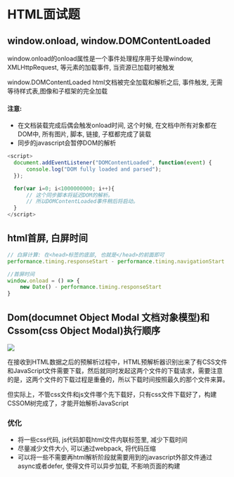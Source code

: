# HTML面试题

## window.onload, window.DOMContentLoaded

window.onload的onload属性是一个事件处理程序用于处理window, XMLHttpRequest, <img />等元素的加载事件, 当资源已加载时被触发

window.DOMContentLoaded html文档被完全加载和解析之后, 事件触发, 无需等待样式表,图像和子框架的完全加载

#### 注意:

- 在文档装载完成后偶会触发onload时间, 这个时候, 在文档中所有对象都在DOM中, 所有图片, 脚本, 链接, 子框都完成了装载
- 同步的javascript会暂停DOM的解析

```js
<script>
  document.addEventListener("DOMContentLoaded", function(event) {
      console.log("DOM fully loaded and parsed");
  });

  for(var i=0; i<1000000000; i++){
      // 这个同步脚本将延迟DOM的解析。
      // 所以DOMContentLoaded事件稍后将启动。
  }
</script>
```

## html首屏, 白屏时间

```js
// 白屏计算: 在<head>标签的底部, 也就是</head>的前面即可
performance.timing.responseStart - performance.timing.navigationStart

//首屏时间
window.onload = () => {
    new Date() - performance.timing.responseStart
}
```


## Dom(documnet Object Modal 文档对象模型)和Cssom(css Object Modal)执行顺序

![](https://imgconvert.csdnimg.cn/aHR0cHM6Ly91c2VyLWdvbGQtY2RuLnhpdHUuaW8vMjAyMC8zLzMxLzE3MTMwZTA5N2RlYzFkYzU?x-oss-process=image/format,png)

在接收到HTML数据之后的预解析过程中，HTML预解析器识别出来了有CSS文件和JavaScript文件需要下载，然后就同时发起这两个文件的下载请求，需要注意的是，这两个文件的下载过程是重叠的，所以下载时间按照最久的那个文件来算。

但实际上，不管css文件和js文件哪个先下载好，只有css文件下载好了，构建CSSOM树完成了，才能开始解析JavaScript

### 优化

- 将一些css代码, js代码卸载html文件内联标签里, 减少下载时间
- 尽量减少文件大小, 可以通过webpack, 将代码压缩
- 可以将一些不需要再html解析阶段就需要用到的javascript外部文件通过async或者defer, 使得文件可以异步加载, 不影响页面的构建
